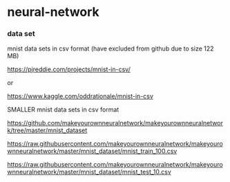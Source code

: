 # neural-network

### data set

mnist data sets in csv format (have excluded from github due to size 122 MB)

https://pjreddie.com/projects/mnist-in-csv/

or 

https://www.kaggle.com/oddrationale/mnist-in-csv


SMALLER mnist data sets in csv format

https://github.com/makeyourownneuralnetwork/makeyourownneuralnetwork/tree/master/mnist_dataset

https://raw.githubusercontent.com/makeyourownneuralnetwork/makeyourownneuralnetwork/master/mnist_dataset/mnist_train_100.csv

https://raw.githubusercontent.com/makeyourownneuralnetwork/makeyourownneuralnetwork/master/mnist_dataset/mnist_test_10.csv
